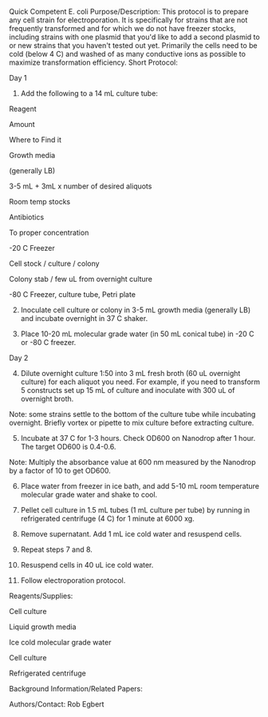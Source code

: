 Quick Competent E. coli
Purpose/Description: This protocol is to prepare any cell strain for electroporation. It is specifically for strains that are not frequently transformed and for which we do not have freezer stocks, including strains with one plasmid that you'd like to add a second plasmid to or new strains that you haven't tested out yet. Primarily the cells need to be cold (below 4 C) and washed of as many conductive ions as possible to maximize transformation efficiency.
Short Protocol:

Day 1

1. Add the following to a 14 mL culture tube:

Reagent
	

Amount
	

Where to Find it

Growth media

(generally LB)
	

3-5 mL + 3mL x number of desired aliquots
	

Room temp stocks

Antibiotics
	

To proper concentration
	

-20 C Freezer

Cell stock / culture / colony
	

Colony stab / few uL from overnight culture
	

-80 C Freezer, culture tube, Petri plate

2. Inoculate cell culture or colony in 3-5 mL growth media (generally LB) and incubate overnight in 37 C shaker.

3. Place 10-20 mL molecular grade water (in 50 mL conical tube) in -20 C or -80 C freezer.

Day 2

4. Dilute overnight culture 1:50 into 3 mL fresh broth (60 uL overnight culture) for each aliquot you need. For example, if you need to transform 5 constructs set up 15 mL of culture and inoculate with 300 uL of overnight broth.

Note: some strains settle to the bottom of the culture tube while incubating overnight. Briefly vortex or pipette to mix culture before extracting culture.

5. Incubate at 37 C for 1-3 hours. Check OD600 on Nanodrop after 1 hour. The target OD600 is 0.4-0.6.

Note: Multiply the absorbance value at 600 nm measured by the Nanodrop by a factor of 10 to get OD600.

6. Place water from freezer in ice bath, and add 5-10 mL room temperature molecular grade water and shake to cool.

7. Pellet cell culture in 1.5 mL tubes (1 mL culture per tube) by running in refrigerated centrifuge (4 C) for 1 minute at 6000 xg.

8. Remove supernatant. Add 1 mL ice cold water and resuspend cells.

9. Repeat steps 7 and 8.

10. Resuspend cells in 40 uL ice cold water.

11. Follow electroporation protocol.

Reagents/Supplies:

Cell culture
	

Liquid growth media

Ice cold molecular grade water
	

Cell culture

Refrigerated centrifuge
	

Background Information/Related Papers:

Authors/Contact: Rob Egbert